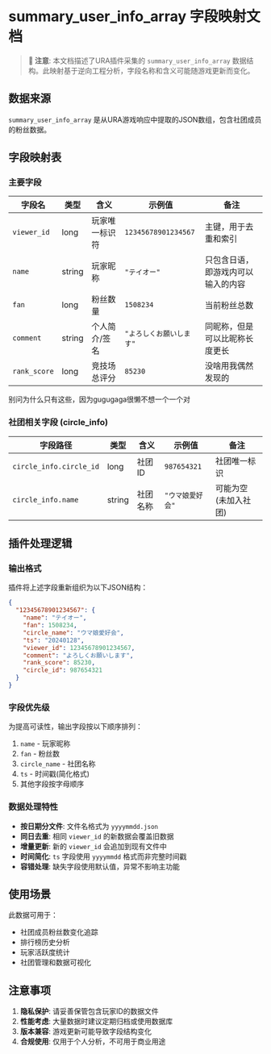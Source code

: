# summary_user_info_array 字段映射文档

> **📝 注意**: 本文档描述了URA插件采集的 `summary_user_info_array` 数据结构。此映射基于逆向工程分析，字段名称和含义可能随游戏更新而变化。

## 数据来源

`summary_user_info_array` 是从URA游戏响应中提取的JSON数组，包含社团成员的粉丝数据。

## 字段映射表

### 主要字段

| 字段名 | 类型 | 含义 | 示例值 | 备注 |
|--------|------|------|--------|------|
| `viewer_id` | long | 玩家唯一标识符 | `12345678901234567` | 主键，用于去重和索引 |
| `name` | string | 玩家昵称 | `"テイオー" ` | 只包含日语，即游戏内可以输入的内容 |
| `fan` | long | 粉丝数量 | `1508234` | 当前粉丝总数 |
| `comment` | string | 个人简介/签名 | `"よろしくお願いします"` | 同昵称，但是可以比昵称长度更长 |
| `rank_score` | long | 竞技场总评分 | `85230` | 没啥用我偶然发现的 |

别问为什么只有这些，因为gugugaga很懒不想一个一个对

### 社团相关字段 (circle_info)

| 字段路径 | 类型 | 含义 | 示例值 | 备注 |
|----------|------|------|--------|------|
| `circle_info.circle_id` | long | 社团ID | `987654321` | 社团唯一标识 |
| `circle_info.name` | string | 社团名称 | `"ウマ娘愛好会"` | 可能为空(未加入社团) |

## 插件处理逻辑

### 输出格式

插件将上述字段重新组织为以下JSON结构：

```json
{
  "12345678901234567": {
    "name": "テイオー",
    "fan": 1508234,
    "circle_name": "ウマ娘愛好会",
    "ts": "20240128",
    "viewer_id": 12345678901234567,
    "comment": "よろしくお願いします",
    "rank_score": 85230,
    "circle_id": 987654321
  }
}
```

### 字段优先级

为提高可读性，输出字段按以下顺序排列：
1. `name` - 玩家昵称
2. `fan` - 粉丝数
3. `circle_name` - 社团名称  
4. `ts` - 时间戳(简化格式)
5. 其他字段按字母顺序

### 数据处理特性

- **按日期分文件**: 文件名格式为 `yyyymmdd.json`
- **同日去重**: 相同 `viewer_id` 的新数据会覆盖旧数据
- **增量更新**: 新的 `viewer_id` 会追加到现有文件中
- **时间简化**: `ts` 字段使用 `yyyymmdd` 格式而非完整时间戳
- **容错处理**: 缺失字段使用默认值，异常不影响主功能

## 使用场景

此数据可用于：
- 社团成员粉丝数变化追踪
- 排行榜历史分析  
- 玩家活跃度统计
- 社团管理和数据可视化

## 注意事项

1. **隐私保护**: 请妥善保管包含玩家ID的数据文件
2. **性能考虑**: 大量数据时建议定期归档或使用数据库
3. **版本兼容**: 游戏更新可能导致字段结构变化
4. **合规使用**: 仅用于个人分析，不可用于商业用途